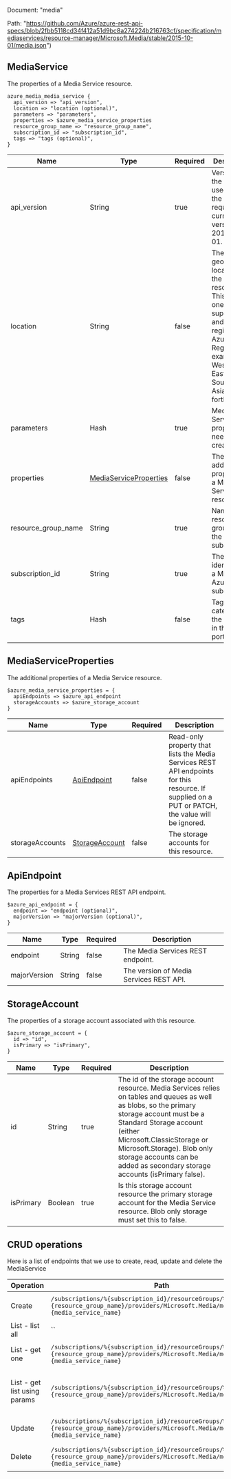Document: "media"


Path: "https://github.com/Azure/azure-rest-api-specs/blob/2fbb5118cd34f412a51d9bc8a274224b216763cf/specification/mediaservices/resource-manager/Microsoft.Media/stable/2015-10-01/media.json")

## MediaService

The properties of a Media Service resource.

```puppet
azure_media_media_service {
  api_version => "api_version",
  location => "location (optional)",
  parameters => "parameters",
  properties => $azure_media_service_properties
  resource_group_name => "resource_group_name",
  subscription_id => "subscription_id",
  tags => "tags (optional)",
}
```

| Name        | Type           | Required       | Description       |
| ------------- | ------------- | ------------- | ------------- |
|api_version | String | true | Version of the API to be used with the client request. The current version is 2015-10-01. |
|location | String | false | The geographic location of the resource. This must be one of the supported and registered Azure Geo Regions (for example, West US, East US, Southeast Asia, and so forth). |
|parameters | Hash | true | Media Service properties needed for creation. |
|properties | [MediaServiceProperties](#mediaserviceproperties) | false | The additional properties of a Media Service resource. |
|resource_group_name | String | true | Name of the resource group within the Azure subscription. |
|subscription_id | String | true | The unique identifier for a Microsoft Azure subscription. |
|tags | Hash | false | Tags to help categorize the resource in the Azure portal. |
        
## MediaServiceProperties

The additional properties of a Media Service resource.

```puppet
$azure_media_service_properties = {
  apiEndpoints => $azure_api_endpoint
  storageAccounts => $azure_storage_account
}
```

| Name        | Type           | Required       | Description       |
| ------------- | ------------- | ------------- | ------------- |
|apiEndpoints | [ApiEndpoint](#apiendpoint) | false | Read-only property that lists the Media Services REST API endpoints for this resource. If supplied on a PUT or PATCH, the value will be ignored. |
|storageAccounts | [StorageAccount](#storageaccount) | false | The storage accounts for this resource. |
        
## ApiEndpoint

The properties for a Media Services REST API endpoint.

```puppet
$azure_api_endpoint = {
  endpoint => "endpoint (optional)",
  majorVersion => "majorVersion (optional)",
}
```

| Name        | Type           | Required       | Description       |
| ------------- | ------------- | ------------- | ------------- |
|endpoint | String | false | The Media Services REST endpoint. |
|majorVersion | String | false | The version of Media Services REST API. |
        
## StorageAccount

The properties of a storage account associated with this resource.

```puppet
$azure_storage_account = {
  id => "id",
  isPrimary => "isPrimary",
}
```

| Name        | Type           | Required       | Description       |
| ------------- | ------------- | ------------- | ------------- |
|id | String | true | The id of the storage account resource. Media Services relies on tables and queues as well as blobs, so the primary storage account must be a Standard Storage account (either Microsoft.ClassicStorage or Microsoft.Storage). Blob only storage accounts can be added as secondary storage accounts (isPrimary false). |
|isPrimary | Boolean | true | Is this storage account resource the primary storage account for the Media Service resource. Blob only storage must set this to false. |



## CRUD operations

Here is a list of endpoints that we use to create, read, update and delete the MediaService

| Operation | Path | Verb | Description | OperationID |
| ------------- | ------------- | ------------- | ------------- | ------------- |
|Create|`/subscriptions/%{subscription_id}/resourceGroups/%{resource_group_name}/providers/Microsoft.Media/mediaservices/%{media_service_name}`|Put|Creates a Media Service.|MediaService_Create|
|List - list all|``||||
|List - get one|`/subscriptions/%{subscription_id}/resourceGroups/%{resource_group_name}/providers/Microsoft.Media/mediaservices/%{media_service_name}`|Get|Gets a Media Service.|MediaService_Get|
|List - get list using params|`/subscriptions/%{subscription_id}/resourceGroups/%{resource_group_name}/providers/Microsoft.Media/mediaservices`|Get|Lists all of the Media Services in a resource group.|MediaService_ListByResourceGroup|
|Update|`/subscriptions/%{subscription_id}/resourceGroups/%{resource_group_name}/providers/Microsoft.Media/mediaservices/%{media_service_name}`|Put|Creates a Media Service.|MediaService_Create|
|Delete|`/subscriptions/%{subscription_id}/resourceGroups/%{resource_group_name}/providers/Microsoft.Media/mediaservices/%{media_service_name}`|Delete|Deletes a Media Service.|MediaService_Delete|
